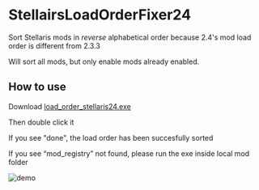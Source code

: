 # StellairsLoadOrderFixer24
Sort Stellaris mods in *reverse* alphabetical order because 2.4's mod load order is different from 2.3.3

Will sort all mods, but only enable mods already enabled.

## How to use
Download [load_order_stellaris24.exe](https://github.com/haifengkao/StellairsLoadOrderFixer24/releases/download/1.1/load_order_stellaris24.exe)

Then double click it

If you see "done", the load order has been succesfully sorted

If you see “mod_registry” not found, please run the exe inside local mod folder

![demo](https://github.com/haifengkao/StellairsLoadOrderFixer24/blob/master/demo.jpg)
